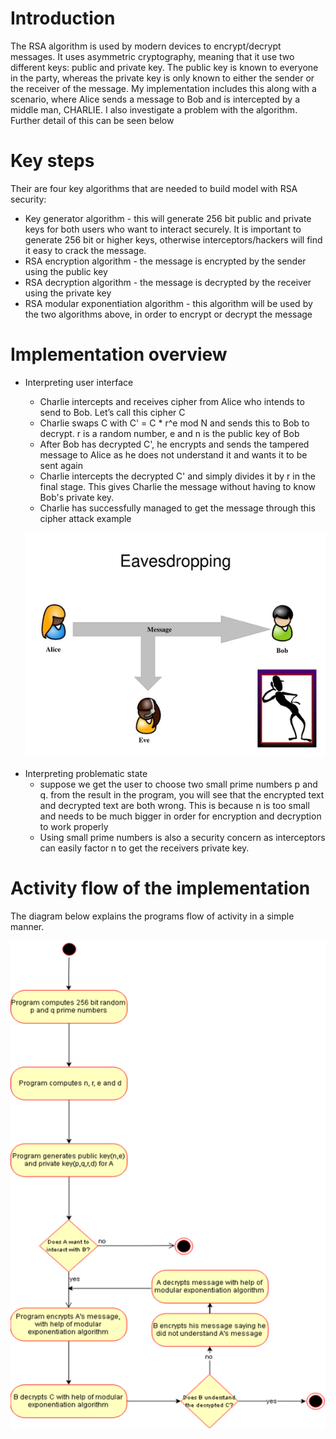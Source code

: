 # Introduction
The RSA algorithm is used by modern devices to encrypt/decrypt messages. It uses asymmetric cryptography, meaning that it use two different keys: public and private key. The public key is known to everyone in the party, whereas the private key is only known to either the sender or the receiver of the message. My implementation includes this along with a scenario, where Alice sends a message to Bob and is intercepted by a middle man, CHARLIE. I also investigate a problem with the algorithm. Further detail of this can be seen below

# Key steps

Their are four key algorithms that are needed to build model with RSA security:

* Key generator algorithm - this will generate 256 bit public and private keys for both users who want to interact securely. It is important to generate 256 bit or higher keys, otherwise interceptors/hackers will find it easy to crack the message.
* RSA encryption algorithm - the message is encrypted by the sender using the public key
* RSA decryption algorithm - the message is decrypted by the receiver using the private key
* RSA modular exponentiation algorithm - this algorithm will be used by the two algorithms above, in order to encrypt or decrypt the message

# Implementation overview

* Interpreting user interface
    - Charlie intercepts and receives cipher from Alice who intends to send to Bob. Let’s call this cipher C
    - Charlie swaps C with C' = C * r^e mod N and sends this to Bob to decrypt. r is a random number, e and n is the public key of Bob 
    - After Bob has decrypted C', he encrypts and sends the tampered message to Alice as he does not understand it and wants it to be sent         again
    - Charlie intercepts the decrypted C' and simply divides it by r in the final stage. This gives Charlie the message without having to         know Bob's private key. 
    - Charlie has successfully managed to get the message through this cipher attack example
    
    
    <p align="center">
  <img src="https://github.com/ish2nv/RSA-Algorithm/blob/master/rsainterceptimg.jpg" alt="RSA intercept image">
</p>
    

* Interpreting problematic state
    - suppose we get the user to choose two small prime numbers p and q. from the result in the program, you will see that the encrypted           text and decrypted text are both wrong. This is because n is too small and needs to be much bigger in order for encryption and               decryption to work properly
    -	Using small prime numbers is also a security concern as interceptors can easily factor n to get the receivers private key.


# Activity flow of the implementation
The diagram below explains the programs flow of activity in a simple manner.
    <p align="center">
  <img src="https://github.com/ish2nv/RSA-Algorithm/blob/master/rsaimg_med.png" alt="Activity diagram">
</p>
    



